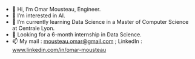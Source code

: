 - 👋 Hi, I’m Omar Mousteau, Engineer.
- 👀 I’m interested in AI.
- 🌱 I’m currently learning Data Science in a Master of Computer Science at Centrale Lyon. 
- 🥅 Looking for a 6-month internship in Data Science.
- 📫 My mail : mousteau.omar@gmail.com ; LinkedIn : www.linkedin.com/in/omar-mousteau

<!---
OmarMousteau/OmarMousteau is a ✨ special ✨ repository because its `README.md` (this file) appears on your GitHub profile.
You can click the Preview link to take a look at your changes.
--->
